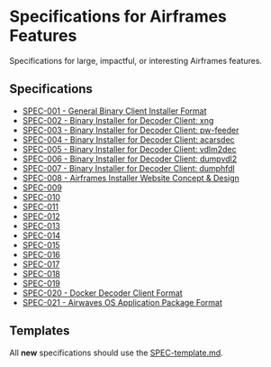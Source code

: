 # Specifications for Airframes Features
Specifications for large, impactful, or interesting Airframes features.

## Specifications

- [SPEC-001 - General Binary Client Installer Format](specs/SPEC-001-General_Binary_Client_Installer_Format.md)
- [SPEC-002 - Binary Installer for Decoder Client: xng](specs/SPEC-002-Binary_Installer_for_Decoder_Client_xng.md)
- [SPEC-003 - Binary Installer for Decoder Client: pw-feeder](specs/SPEC-003-Binary_Installer_for_Decoder_Client_pw-feeder.md)
- [SPEC-004 - Binary Installer for Decoder Client: acarsdec](specs/SPEC-004-Binary_Installer_for_Decoder_Client_acarsdec.md)
- [SPEC-005 - Binary Installer for Decoder Client: vdlm2dec](specs/SPEC-005-Binary_Installer_for_Decoder_Client_vdlm2dec.md)
- [SPEC-006 - Binary Installer for Decoder Client: dumpvdl2](specs/SPEC-006-Binary_Installer_for_Decoder_Client_dumpvdl2.md)
- [SPEC-007 - Binary Installer for Decoder Client: dumphfdl](specs/SPEC-007-Binary_Installer_for_Decoder_Client_dumphfdl.md)
- [SPEC-008 - Airframes Installer Website Concept & Design](specs/SPEC-008-Airframes_Installer_Website_Concept_&_Design.md)
- [SPEC-009]()
- [SPEC-010]()
- [SPEC-011]()
- [SPEC-012]()
- [SPEC-013]()
- [SPEC-014]()
- [SPEC-015]()
- [SPEC-016]()
- [SPEC-017]()
- [SPEC-018]()
- [SPEC-019]()
- [SPEC-020 - Docker Decoder Client Format](specs/SPEC-020-Docker_Decoder_Client_Format.md)
- [SPEC-021 - Airwaves OS Application Package Format](specs/SPEC-021-Airwaves_OS_Application_Package_Format.md)

## Templates

All **new** specifications should use the [SPEC-template.md](SPEC-template.md).
